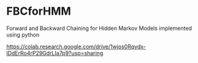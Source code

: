 # FBCforHMM
Forward and Backward Chaining for Hidden Markov Models implemented using python


https://colab.research.google.com/drive/1wjos0Rqydx-lDdErRo4rP29GdrLIa7p9?usp=sharing
